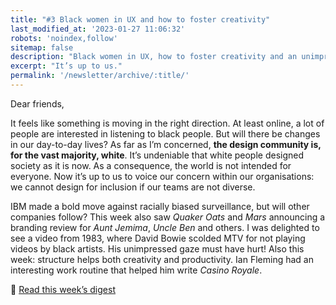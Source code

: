 ```yaml
---
title: "#3 Black women in UX and how to foster creativity"
last_modified_at: '2023-01-27 11:06:32'
robots: 'noindex,follow'
sitemap: false
description: "Black women in UX, how to foster creativity and an unimpressed Bowie."
excerpt: "It’s up to us."
permalink: '/newsletter/archive/:title/'
---
```

Dear friends, 

It feels like something is moving in the right direction. At least online, a lot of people are interested in listening to black people. But will there be changes in our day-to-day lives? As far as I’m concerned, **the design community is, for the vast majority, white**. It’s undeniable that white people designed society as it is now. As a consequence, the world is not intended for everyone. Now it’s up to us to voice our concern within our organisations: we cannot design for inclusion if our teams are not diverse. 

IBM made a bold move against racially biased surveillance, but will other companies follow? This week also saw *Quaker Oats* and *Mars* announcing a branding review for *Aunt Jemima*, *Uncle Ben* and others. 
I was delighted to see a video from 1983, where David Bowie scolded MTV for not playing videos by black artists. His unimpressed gaze must have hurt! Also this week: structure helps both creativity and productivity. Ian Fleming had an interesting work routine that helped him write *Casino Royale*.

<p class="detached">🔗 <a href="{{ site.url }}/design-digested/design-digested-black-women-in-ux/">Read this week’s digest</a></p>